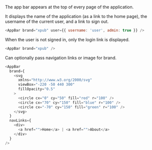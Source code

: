 The app bar appears at the top of every page of the application.

It displays the name of the application (as a link to the home page), the
username of the current user, and a link to sign out.

```js
<AppBar brand="xpub" user={{ username: 'user', admin: true }} />
```

When the user is not signed in, only the login link is displayed.

```js
<AppBar brand="xpub" />
```

Can optionally pass navigation links or image for brand.

```js
<AppBar
  brand={
    <svg
      xmlns="http://www.w3.org/2000/svg"
      viewBox="-220 -50 440 300"
      fillOpacity="0.5"
    >
      <circle cx="0" cy="50" fill="red" r="100" />
      <circle cx="70" cy="150" fill="blue" r="100" />
      <circle cx="-70" cy="150" fill="green" r="100" />
    </svg>
  }
  navLinks={
    <div>
      <a href="">Home</a> | <a href="">About</a>
    </div>
  }
/>
```
